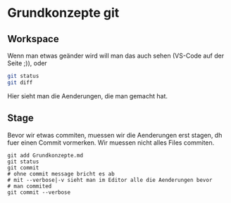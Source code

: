 # Grundkonzepte git
## Workspace

Wenn man etwas geänder wird will man das auch sehen (VS-Code auf der Seite ;)), oder

```bash
git status
git diff
```

Hier sieht man die Aenderungen, die man gemacht hat.

## Stage

Bevor wir etwas commiten, muessen wir die Aenderungen erst stagen, dh fuer einen Commit vormerken. Wir muessen nicht alles Files commiten.

```
git add Grundkonzepte.md
git status
git commit
# ohne commit message bricht es ab
# mit --verbose|-v sieht man im Editor alle die Aenderungen bevor
# man commited
git commit --verbose
```
